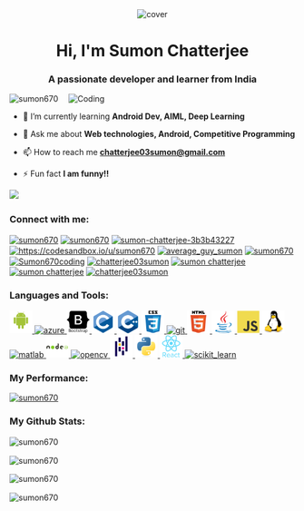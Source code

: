 <div align="center">
<img width="50%" height = "300px" src="https://camo.githubusercontent.com/b40aa6e0a49e00065a11b3773f9f4d7098be2fed4da538a0a32abb74992a7869/68747470733a2f2f726973686176616e616e642e6769746875622e696f2f7374617469632f696d616765732f6772656574696e67732e676966" alt="cover" />
</div>
<h1 align="center">Hi, I'm Sumon Chatterjee</h1>
<h3 align="center">A passionate developer and learner from India</h3>
<img align="right" alt="Coding" width="400" src="https://camo.githubusercontent.com/e20822b4282c07ffd010cd05f855a6561d3b62358ca9e607e4901288dd748fcb/68747470733a2f2f63646e2e6472696262626c652e636f6d2f75736572732f323133313939332f73637265656e73686f74732f343934383733362f74686f75676874776f726b732d6769665f6472696262626c652e676966">

<p align="left"> <img src="https://komarev.com/ghpvc/?username=sumon670&label=Profile%20views&color=0e75b6&style=flat" alt="sumon670" /> </p>

<!--<p align="left"> <a href="https://twitter.com/sumon" target="blank"><img src="https://img.shields.io/twitter/follow/sumon?logo=twitter&style=for-the-badge" alt="sumon" /></a> </p-->


- 🌱 I’m currently learning **Android Dev, AIML, Deep Learning**

- 💬 Ask me about **Web technologies, Android, Competitive Programming**

- 📫 How to reach me **chatterjee03sumon@gmail.com**

- ⚡ Fun fact **I am funny!!**
 <!--<h2 align="left">Hello Fellow < Developers/ >!<img src = "https://raw.githubusercontent.com/MartinHeinz/MartinHeinz/master/wave.gif" width = 50px></h2>-->
 <img src = "https://media0.giphy.com/media/KDDpcKigbfFpnejZs6/giphy.gif?cid=ecf05e47oy6f4zjs8g1qoiystc56cu7r9tb8a1fe76e05oty&rid=giphy.gif" width = 100px>

<h3 align="left">Connect with me:</h3>
<p align="left">
 <a href="https://codepen.io/sumon670" target="blank"><img align="center" src="https://raw.githubusercontent.com/rahuldkjain/github-profile-readme-generator/master/src/images/icons/Social/codepen.svg" alt="sumon670" height="30" width="40" /></a>
<a href="https://twitter.com/sumon670" target="blank"><img align="center" src="https://raw.githubusercontent.com/rahuldkjain/github-profile-readme-generator/master/src/images/icons/Social/twitter.svg" alt="sumon670" height="30" width="40" /></a>
<a href="https://linkedin.com/in/sumon-chatterjee-3b3b43227" target="blank"><img align="center" src="https://raw.githubusercontent.com/rahuldkjain/github-profile-readme-generator/master/src/images/icons/Social/linked-in-alt.svg" alt="sumon-chatterjee-3b3b43227" height="30" width="40" /></a>
<a href="https://codesandbox.com/https://codesandbox.io/u/sumon670" target="blank"><img align="center" src="https://raw.githubusercontent.com/rahuldkjain/github-profile-readme-generator/master/src/images/icons/Social/codesandbox.svg" alt="https://codesandbox.io/u/sumon670" height="30" width="40" /></a>
<a href="https://instagram.com/average_guy_sumon" target="blank"><img align="center" src="https://raw.githubusercontent.com/rahuldkjain/github-profile-readme-generator/master/src/images/icons/Social/instagram.svg" alt="average_guy_sumon" height="30" width="40" /></a>
<a href="https://www.codechef.com/users/sumon670" target="blank"><img align="center" src="https://cdn.jsdelivr.net/npm/simple-icons@3.1.0/icons/codechef.svg" alt="sumon670" height="30" width="40" /></a>
<a href="https://www.hackerrank.com/Sumon670coding" target="blank"><img align="center" src="https://raw.githubusercontent.com/rahuldkjain/github-profile-readme-generator/master/src/images/icons/Social/hackerrank.svg" alt="Sumon670coding" height="30" width="40" /></a>
<a href="https://www.leetcode.com/chatterjee03sumon" target="blank"><img align="center" src="https://raw.githubusercontent.com/rahuldkjain/github-profile-readme-generator/master/src/images/icons/Social/leet-code.svg" alt="chatterjee03sumon" height="30" width="40" /></a>
 <a href="https://kaggle.com/sumon chatterjee" target="blank"><img align="center" src="https://raw.githubusercontent.com/rahuldkjain/github-profile-readme-generator/master/src/images/icons/Social/kaggle.svg" alt="sumon chatterjee" height="30" width="40" /></a>
<a href="https://fb.com/sumon chatterjee" target="blank"><img align="center" src="https://raw.githubusercontent.com/rahuldkjain/github-profile-readme-generator/master/src/images/icons/Social/facebook.svg" alt="sumon chatterjee" height="30" width="40" /></a>
 <a href="https://auth.geeksforgeeks.org/user/chatterjee03sumon" target="blank"><img align="center" src="https://raw.githubusercontent.com/rahuldkjain/github-profile-readme-generator/master/src/images/icons/Social/geeks-for-geeks.svg" alt="chatterjee03sumon" height="30" width="40" /></a>
</p>
<h3 align="left">Languages and Tools:</h3>
<p align="left"> <a href="https://developer.android.com" target="_blank" rel="noreferrer"> <img src="https://raw.githubusercontent.com/devicons/devicon/master/icons/android/android-original-wordmark.svg" alt="android" width="40" height="40"/> </a> <a href="https://azure.microsoft.com/en-in/" target="_blank" rel="noreferrer"> <img src="https://www.vectorlogo.zone/logos/microsoft_azure/microsoft_azure-icon.svg" alt="azure" width="40" height="40"/> </a> <a href="https://getbootstrap.com" target="_blank" rel="noreferrer"> <img src="https://raw.githubusercontent.com/devicons/devicon/master/icons/bootstrap/bootstrap-plain-wordmark.svg" alt="bootstrap" width="40" height="40"/> </a> <a href="https://www.cprogramming.com/" target="_blank" rel="noreferrer"> <img src="https://raw.githubusercontent.com/devicons/devicon/master/icons/c/c-original.svg" alt="c" width="40" height="40"/> </a> <a href="https://www.w3schools.com/cpp/" target="_blank" rel="noreferrer"> <img src="https://raw.githubusercontent.com/devicons/devicon/master/icons/cplusplus/cplusplus-original.svg" alt="cplusplus" width="40" height="40"/> </a> <a href="https://www.w3schools.com/css/" target="_blank" rel="noreferrer"> <img src="https://raw.githubusercontent.com/devicons/devicon/master/icons/css3/css3-original-wordmark.svg" alt="css3" width="40" height="40"/> </a> <a href="https://git-scm.com/" target="_blank" rel="noreferrer"> <img src="https://www.vectorlogo.zone/logos/git-scm/git-scm-icon.svg" alt="git" width="40" height="40"/> </a> <a href="https://www.w3.org/html/" target="_blank" rel="noreferrer"> <img src="https://raw.githubusercontent.com/devicons/devicon/master/icons/html5/html5-original-wordmark.svg" alt="html5" width="40" height="40"/> </a> <a href="https://www.java.com" target="_blank" rel="noreferrer"> <img src="https://raw.githubusercontent.com/devicons/devicon/master/icons/java/java-original.svg" alt="java" width="40" height="40"/> </a> <a href="https://developer.mozilla.org/en-US/docs/Web/JavaScript" target="_blank" rel="noreferrer"> <img src="https://raw.githubusercontent.com/devicons/devicon/master/icons/javascript/javascript-original.svg" alt="javascript" width="40" height="40"/> </a> <a href="https://www.linux.org/" target="_blank" rel="noreferrer"> <img src="https://raw.githubusercontent.com/devicons/devicon/master/icons/linux/linux-original.svg" alt="linux" width="40" height="40"/> </a> <a href="https://www.mathworks.com/" target="_blank" rel="noreferrer"> <img src="https://upload.wikimedia.org/wikipedia/commons/2/21/Matlab_Logo.png" alt="matlab" width="40" height="40"/> </a> <a href="https://nodejs.org" target="_blank" rel="noreferrer"> <img src="https://raw.githubusercontent.com/devicons/devicon/master/icons/nodejs/nodejs-original-wordmark.svg" alt="nodejs" width="40" height="40"/> </a> <a href="https://opencv.org/" target="_blank" rel="noreferrer"> <img src="https://www.vectorlogo.zone/logos/opencv/opencv-icon.svg" alt="opencv" width="40" height="40"/> </a> <a href="https://pandas.pydata.org/" target="_blank" rel="noreferrer"> <img src="https://raw.githubusercontent.com/devicons/devicon/2ae2a900d2f041da66e950e4d48052658d850630/icons/pandas/pandas-original.svg" alt="pandas" width="40" height="40"/> </a> <a href="https://www.python.org" target="_blank" rel="noreferrer"> <img src="https://raw.githubusercontent.com/devicons/devicon/master/icons/python/python-original.svg" alt="python" width="40" height="40"/> </a> <a href="https://reactjs.org/" target="_blank" rel="noreferrer"> <img src="https://raw.githubusercontent.com/devicons/devicon/master/icons/react/react-original-wordmark.svg" alt="react" width="40" height="40"/> </a> <a href="https://scikit-learn.org/" target="_blank" rel="noreferrer"> <img src="https://upload.wikimedia.org/wikipedia/commons/0/05/Scikit_learn_logo_small.svg" alt="scikit_learn" width="40" height="40"/> </a> </p>

<h3 align="left">My Performance:</h3>

<p align="left"> <a href="https://github.com/ryo-ma/github-profile-trophy"><img src="https://github-profile-trophy.vercel.app/?username=sumon670&theme=dark" alt="sumon670" /></a> </p>

<h3 align="left">My Github Stats:</h3>


<p><img align="center" src="https://github-readme-stats-sigma-five.vercel.app/api/top-langs/?username=sumon670&layout=compact&theme=dark" alt="sumon670" /></p>

<p><img align="center" src="https://github-readme-stats-sigma-five.vercel.app/api?username=sumon670&show_icons=true&theme=radical" alt="sumon670" /></p>

<p><img align="center" src="https://github-readme-streak-stats.herokuapp.com/?user=sumon670&theme=dark" alt="sumon670" /></p>

<p><img align="center" src="https://github-readme-activity-graph.cyclic.app/graph?username=sumon670&bg_color=fffff0&color=708090&line=24292e&point=24292e&area=true&hide_border=true" alt="sumon670" /></p>
